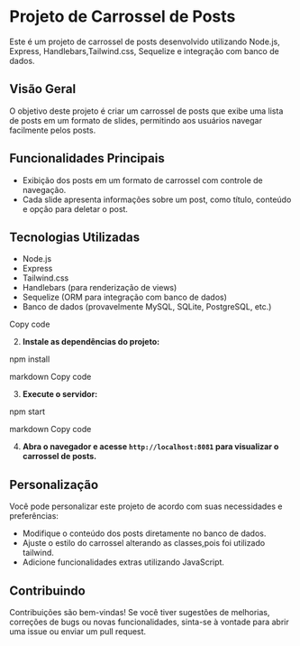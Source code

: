 # Projeto de Carrossel de Posts

Este é um projeto de carrossel de posts desenvolvido utilizando Node.js, Express, Handlebars,Tailwind.css, Sequelize e integração com banco de dados.

## Visão Geral

O objetivo deste projeto é criar um carrossel de posts que exibe uma lista de posts em um formato de slides, permitindo aos usuários navegar facilmente pelos posts.

## Funcionalidades Principais

- Exibição dos posts em um formato de carrossel com controle de navegação.
- Cada slide apresenta informações sobre um post, como título, conteúdo e opção para deletar o post.

## Tecnologias Utilizadas

- Node.js
- Express
- Tailwind.css
- Handlebars (para renderização de views)
- Sequelize (ORM para integração com banco de dados)
- Banco de dados (provavelmente MySQL, SQLite, PostgreSQL, etc.)


Copy code

2. **Instale as dependências do projeto:**

npm install

markdown
Copy code

3. **Execute o servidor:**

npm start

markdown
Copy code

4. **Abra o navegador e acesse `http://localhost:8081` para visualizar o carrossel de posts.**

## Personalização

Você pode personalizar este projeto de acordo com suas necessidades e preferências:

- Modifique o conteúdo dos posts diretamente no banco de dados.
- Ajuste o estilo do carrossel alterando as classes,pois foi utilizado tailwind.
- Adicione funcionalidades extras utilizando JavaScript.

## Contribuindo

Contribuições são bem-vindas! Se você tiver sugestões de melhorias, correções de bugs ou novas funcionalidades, sinta-se à vontade para abrir uma issue ou enviar um pull request.
